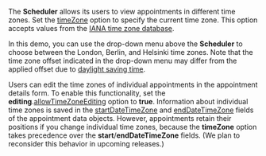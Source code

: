 The **Scheduler** allows its users to view appointments in different time zones. Set the [timeZone](/Documentation/ApiReference/UI_Widgets/dxScheduler/Configuration/#timeZone) option to specify the current time zone. This option accepts values from the <a href="https://en.wikipedia.org/wiki/List_of_tz_database_time_zones" target="_blank">IANA time zone database</a>.

In this demo, you can use the drop-down menu above the **Scheduler** to choose between the London, Berlin, and Helsinki time zones. Note that the time zone offset indicated in the drop-down menu may differ from the applied offset due to <a href="https://en.wikipedia.org/wiki/Daylight_saving_time" target="_blank">daylight saving time</a>.

Users can edit the time zones of individual appointments in the appointment details form. To enable this functionality, set the **editing**.[allowTimeZoneEditing](/Documentation/ApiReference/UI_Widgets/dxScheduler/Configuration/editing/#allowTimeZoneEditing) option to **true**. Information about individual time zones is saved in the [startDateTimeZone](/Documentation/ApiReference/Common/Object_Structures/dxSchedulerAppointment/#startDateTimeZone) and [endDateTimeZone](/Documentation/ApiReference/Common/Object_Structures/dxSchedulerAppointment/#endDateTimeZone) fields of the appointment data objects. However, appointments retain their positions if you change individual time zones, because the **timeZone** option takes precedence over the **start**/**endDateTimeZone** fields. (We plan to reconsider this behavior in upcoming releases.)
